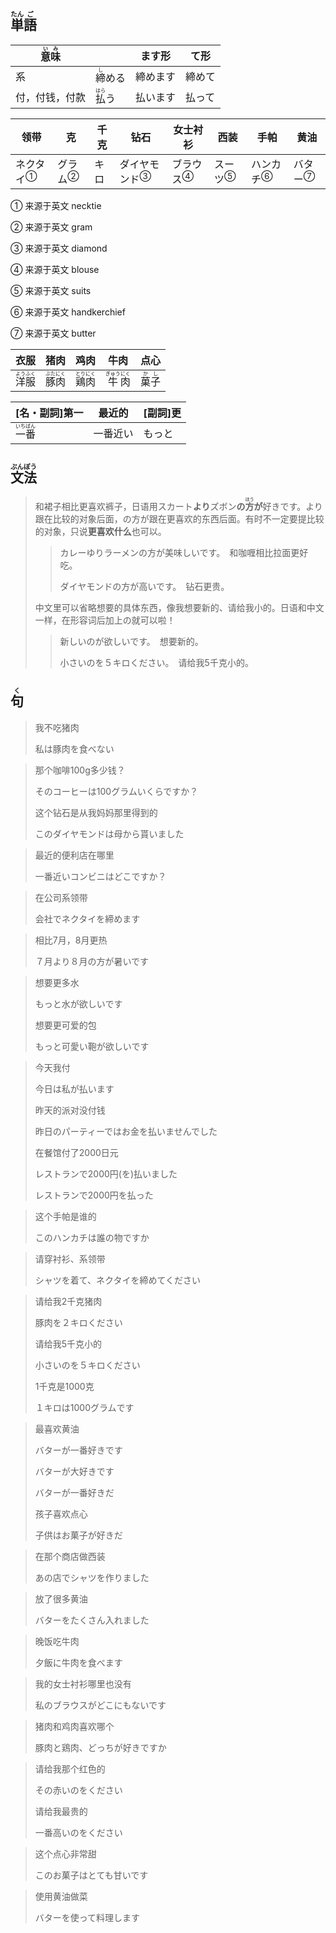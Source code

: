 ## <ruby>単<rt>たん</rt>語<rt>ご</rt></ruby>

| <ruby>意<rt>い</rt>味<rt>み</rt></ruby> |                                | ます形   | て形   |
| --------------------------------------- | ------------------------------ | -------- | ------ |
| 系                                      | <ruby>締<rt>し</rt>める</ruby> | 締めます | 締めて |
| 付，付钱，付款                          | <ruby>払<rt>はら</rt>う</ruby> | 払います | 払って |

| 领带                        | 克                        | 千克 | 钻石                            | 女士衬衫                    | 西装                      | 手帕                        | 黄油                      |
| --------------------------- | ------------------------- | ---- | ------------------------------- | --------------------------- | ------------------------- | --------------------------- | ------------------------- |
| <a>ネクタイ</a><sup>①</sup> | <a>グラム</a><sup>②</sup> | キロ | <a>ダイヤモンド</a><sup>③</sup> | <a>ブラウス</a><sup>④</sup> | <a>スーツ</a><sup>⑤</sup> | <a>ハンカチ</a><sup>⑥</sup> | <a>バター</a><sup>⑦</sup> |

① 来源于英文 necktie

② 来源于英文 gram

③ 来源于英文 diamond

④ 来源于英文 blouse

⑤ 来源于英文 suits

⑥ 来源于英文 handkerchief

⑦ 来源于英文 butter

| 衣服                                        | 猪肉                                        | 鸡肉                                        | 牛肉                                          | 点心                                    |
| ------------------------------------------- | ------------------------------------------- | ------------------------------------------- | --------------------------------------------- | --------------------------------------- |
| <ruby>洋<rt>よう</rt>服<rt>ふく</rt></ruby> | <ruby>豚<rt>ぶた</rt>肉<rt>にく</rt></ruby> | <ruby>鶏<rt>とり</rt>肉<rt>にく</rt></ruby> | <ruby>牛<rt>ぎゅう</rt>肉<rt>にく</rt></ruby> | <ruby>菓<rt>か</rt>子<rt>し</rt></ruby> |



| [名・副詞]第一                              | 最近的   | [副詞]更 |
| ------------------------------------------- | -------- | -------- |
| <ruby>一<rt>いち</rt>番<rt>ばん</rt></ruby> | 一番近い | もっと   |



## <ruby>文<rt>ぶん</rt>法<rt>ぽう</rt></ruby>

> 和裙子相比更喜欢裤子，日语用スカート**より**ズボン**の<ruby>方<rt>ほう</rt></ruby>が**好きです。より跟在比较的对象后面，の方が跟在更喜欢的东西后面。有时不一定要提比较的对象，只说**更喜欢什么**也可以。
>
> > カレーゆりラーメンの方が美味しいです。　和咖喱相比拉面更好吃。
> >
> > ダイヤモンドの方が高いです。　钻石更贵。
>
> 
>
> 中文里可以省略想要的具体东西，像我想要新的、请给我小的。日语和中文一样，在形容词后加上の就可以啦！
>
> > 新しいのが欲しいです。　想要新的。
> >
> > 小さいのを５キロください。　请给我5千克小的。

## <ruby>句<rt>く</rt></ruby>

> 我不吃猪肉
>
> 私は豚肉を食べない

> 那个咖啡100g多少钱？
>
> そのコーヒーは100グラムいくらですか？
>
> 这个钻石是从我妈妈那里得到的
>
> このダイヤモンドは母から貰いました

> 最近的便利店在哪里
>
> 一番近いコンビニはどこですか？

> 在公司系领带
>
> 会社でネクタイを締めます

> 相比7月，8月更热
>
> ７月より８月の方が暑いです

> 想要更多水
>
> もっと水が欲しいです
>
> 想要更可爱的包
>
> もっと可愛い鞄が欲しいです

> 今天我付
>
> 今日は私が払います
>
> 昨天的派对没付钱
>
> 昨日のパーティーではお金を払いませんでした
>
> 在餐馆付了2000日元
>
> レストランで2000円(を)払いました
>
> レストランで2000円を払った

> 这个手帕是谁的
>
> このハンカチは誰の物ですか

> 请穿衬衫、系领带
>
> シャツを着て、ネクタイを締めてください

> 请给我2千克猪肉
>
> 豚肉を２キロください
>
> 请给我5千克小的
>
> 小さいのを５キロください
>
> 1千克是1000克
>
> １キロは1000グラムです

> 最喜欢黄油
>
> バターが一番好きです
>
> バターが大好きです
>
> バターが一番好きだ
>
> 孩子喜欢点心
>
> 子供はお菓子が好きだ

> 在那个商店做西装
>
> あの店でシャツを作りました

> 放了很多黄油
>
> バターをたくさん入れました

> 晚饭吃牛肉
>
> 夕飯に牛肉を食べます

> 我的女士衬衫哪里也没有
>
> 私のブラウスがどこにもないです

> 猪肉和鸡肉喜欢哪个
>
> 豚肉と鶏肉、どっちが好きですか

> 请给我那个红色的
>
> その赤いのをください
>
> 请给我最贵的
>
> 一番高いのをください

> 这个点心非常甜
>
> このお菓子はとても甘いです

> 使用黄油做菜
>
> バターを使って料理します

